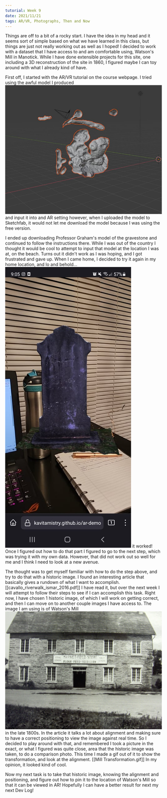 ```yaml
---
tutorial: Week 9
date: 2021/11/21
tags: AR/VR, Photographs, Then and Now
---
```


Things are off to a bit of a rocky start. I have the idea in my head and it seems sort of simple based on what we have learned in this class, but things are just not really working out as well as I hoped! 
I decided to work with a dataset that I have access to and am comfortable using, Watson's Mill in Manotick. While I have done extensible projects for this site, one including a 3D reconstruction of the site in 1860, I figured maybe I can toy around with what I already kind of have. 

First off, I started with the AR/VR tutorial on the course webpage. I tried using the awful model I produced ![Turtle_Model](Turtle_Model.jpg) and input it into and AR setting however, when I uploaded the model to Sketchfab, it would not let me download the model because I was using the free version. 

I ended up downloading Professor Graham's model of the gravestone and continued to follow the instructions there. While I was out of the country I thought it would be cool to attempt to input that model at the location I was at, on the beach. Turns out it didn't work as I was hoping, and I got frustrated and gave up. When I came home, I decided to try it again in my home location, and lo and behold... ![Gravestone_AR](Gravestone_AR.jpg) it worked! Once I figured out how to do that part I figured to go to the next step, which was trying it with my own data. However, that did not work out so well for me and I think I need to look at a new avenue. 

The thought was to get myself familiar with how to do the step above, and try to do that with a historic image. I found an interesting article that basically gives a rundown of what I want to accomplish. [[cavallo_riverwalk_ismar_2016.pdf]] I have read it, but over the next week I will attempt to follow their steps to see if I can accomplish this task. Right now, I have chosen 1 historic image, of which I will work on getting correct, and then I can move on to another couple images I have access to. The image I am using is of Watson's Mill ![HPIM0596](HPIM0596.jpg) in the late 1800s. In the article it talks a lot about alignment and making sure to have a correct positioning to view the image against real time. So I decided to play around with that, and remembered I took a picture in the exact, or what I figured was quite close, area that the historic image was taken, to do a comparison photo. This time I made a gif out of it to show the transformation, and look at the alignment. [[Mill Transformation.gif]] In my opinion, it looked kind of cool. 

Now my next task is to take that historic image, knowing the alignment and positioning, and figure out how to pin it to the location of Watson's Mill so that it can be viewed in AR! Hopefully I can have a better result for next my next Dev Log!